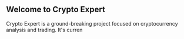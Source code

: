 ## Welcome to Crypto Expert
Crypto Expert is a ground-breaking project focused on cryptocurrency analysis and trading. It's curren